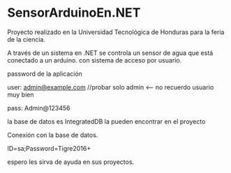 # SensorArduinoEn.NET

Proyecto realizado en la Universidad Tecnológica de Honduras para la feria de la ciencia.

A través de un sistema en .NET se controla un sensor de agua que está conectado a un arduino. con sistema de acceso por usuario.

password de la aplicación 




user: admin@example.com   //probar solo admin <-- no recuerdo usuario muy bien

pass: Admin@123456




la base de datos es IntegratedDB la pueden encontrar en el proyecto


Conexión con la base de datos.

ID=sa;Password=Tigre2016+



espero les sirva de ayuda en sus proyectos.
